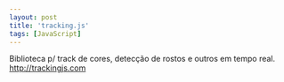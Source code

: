 ```yaml
---
layout: post
title: 'tracking.js'
tags: [JavaScript]
---
```


Biblioteca p/ track de cores, detecção de rostos e outros em tempo real.<br>
<http://trackingjs.com>
